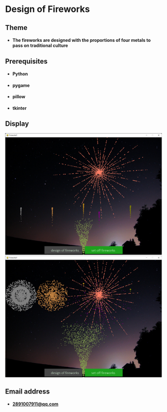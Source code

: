 # Design of Fireworks

## Theme
 - #### The fireworks are designed with the proportions of four metals to pass on traditional culture

## Prerequisites
 - #### Python
 - #### pygame
 - #### pillow
 - #### tkinter

## Display
![image](image/20230304102722.png)
![image](image/20230304102835.png)

## Email address
 - #### 2891007911@qq.com
